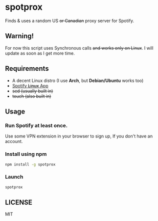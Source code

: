 spotprox
===

Finds & uses a random US ~~or Canadian~~ proxy server for Spotify.

Warning!
---
For now this script uses Synchronous calls ~~and works only on Linux~~.
I will update as soon as I get more time.


Requirements
---
* A decent Linux distro (I use **Arch**, but **Debian/Ubuntu** works too)
* [Spotify ~~Linux~~ App](https://www.spotify.com/)
* ~~sed (usually built in)~~
* ~~touch (also built in)~~

Usage
---
### Run Spotify at least once.

Use some VPN extension in your browser to sign up,
If you don't have an account.

### Install using npm
```bash
npm install -g spotprox
```

### Launch
```bash
spotprox
```

LICENSE
---
MIT
